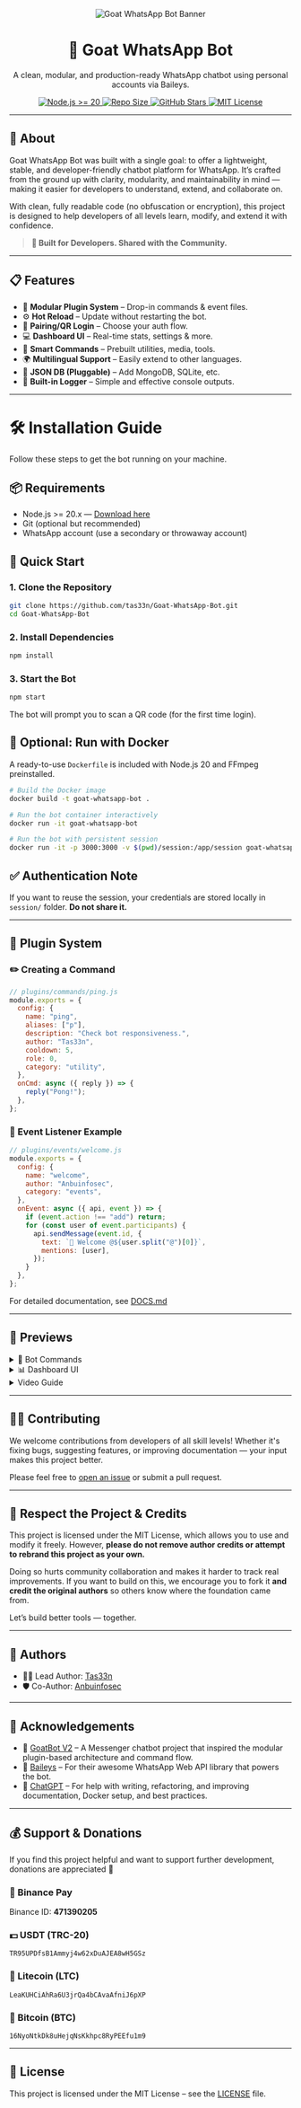 <p align="center">
  <img src="https://i.postimg.cc/zGnbd4RS/photo-2025-07-20-15-54-10.jpg" alt="Goat WhatsApp Bot Banner">
</p>

<h1 align="center">🐐 Goat WhatsApp Bot</h1>
<p align="center">
A clean, modular, and production-ready WhatsApp chatbot using personal accounts via Baileys.
</p>

<p align="center">
  <a href="https://nodejs.org/en/">
    <img src="https://img.shields.io/badge/Node.js-%3E%3D20.x-brightgreen.svg?style=flat-square" alt="Node.js >= 20">
  </a>
  <a href="https://github.com/tas33n/Goat-WhatsApp-Bot">
    <img src="https://img.shields.io/github/repo-size/tas33n/Goat-WhatsApp-Bot?style=flat-square&label=Repo+Size" alt="Repo Size">
  </a>
  <a href="https://github.com/tas33n/Goat-WhatsApp-Bot/stargazers">
    <img src="https://img.shields.io/github/stars/tas33n/Goat-WhatsApp-Bot?style=flat-square" alt="GitHub Stars">
  </a>
  <a href="https://github.com/tas33n/Goat-WhatsApp-Bot/blob/main/LICENSE">
    <img src="https://img.shields.io/badge/License-MIT-blue.svg?style=flat-square" alt="MIT License">
  </a>
</p>

---

## 🧠 About

Goat WhatsApp Bot was built with a single goal: to offer a lightweight, stable, and developer-friendly chatbot platform for WhatsApp. It’s crafted from the ground up with clarity, modularity, and maintainability in mind — making it easier for developers to understand, extend, and collaborate on.

With clean, fully readable code (no obfuscation or encryption), this project is designed to help developers of all levels learn, modify, and extend it with confidence.

> **🎯 Built for Developers. Shared with the Community.**

---

## 📋 Features

- 🔌 **Modular Plugin System** – Drop-in commands & event files.
- ⚙️ **Hot Reload** – Update without restarting the bot.
- 🔐 **Pairing/QR Login** – Choose your auth flow.
- 💻 **Dashboard UI** – Real-time stats, settings & more.
- 🧠 **Smart Commands** – Prebuilt utilities, media, tools.
- 🌍 **Multilingual Support** – Easily extend to other languages.
- 📁 **JSON DB (Pluggable)** – Add MongoDB, SQLite, etc.
- 📜 **Built-in Logger** – Simple and effective console outputs.

---

# 🛠️ Installation Guide

Follow these steps to get the bot running on your machine.

## 📦 Requirements

- Node.js >= 20.x — [Download here](https://nodejs.org/)
- Git (optional but recommended)
- WhatsApp account (use a secondary or throwaway account)

## 🚀 Quick Start

### 1. Clone the Repository

```bash
git clone https://github.com/tas33n/Goat-WhatsApp-Bot.git
cd Goat-WhatsApp-Bot
```

### 2. Install Dependencies

```bash
npm install
```

### 3. Start the Bot

```bash
npm start
```

The bot will prompt you to scan a QR code (for the first time login).

## 🐳 Optional: Run with Docker

A ready-to-use `Dockerfile` is included with Node.js 20 and FFmpeg preinstalled.

```bash
# Build the Docker image
docker build -t goat-whatsapp-bot .

# Run the bot container interactively
docker run -it goat-whatsapp-bot

# Run the bot with persistent session
docker run -it -p 3000:3000 -v $(pwd)/session:/app/session goat-whatsapp-bot

```

## ✅ Authentication Note

If you want to reuse the session, your credentials are stored locally in `session/` folder. **Do not share it.**

---

## 🧩 Plugin System

### ✏️ Creating a Command

```js
// plugins/commands/ping.js
module.exports = {
  config: {
    name: "ping",
    aliases: ["p"],
    description: "Check bot responsiveness.",
    author: "Tas33n",
    cooldown: 5,
    role: 0,
    category: "utility",
  },
  onCmd: async ({ reply }) => {
    reply("Pong!");
  },
};
```

### 🧠 Event Listener Example

```js
// plugins/events/welcome.js
module.exports = {
  config: {
    name: "welcome",
    author: "Anbuinfosec",
    category: "events",
  },
  onEvent: async ({ api, event }) => {
    if (event.action !== "add") return;
    for (const user of event.participants) {
      api.sendMessage(event.id, {
        text: `👋 Welcome @${user.split("@")[0]}`,
        mentions: [user],
      });
    }
  },
};
```

For detailed documentation, see [DOCS.md](./DOCS.md)

---

## 📸 Previews

<details>
<summary>🤖 Bot Commands</summary>

- **Bot sample commands** <img src="https://i.postimg.cc/HsptyzGZ/photo-2025-07-20-14-50-50.jpg" width="400px">

</details>

<details>
<summary>📊 Dashboard UI</summary>

- **Admin Login Page** <img src="https://i.postimg.cc/sxz4K9M2/photo-2025-07-20-14-50-46.jpg" width="400px">
- **Bot Dashboard** <img src="https://i.postimg.cc/MHYbLMBm/photo-2025-07-20-14-50-36.jpg" width="400px">
- **Admin command dashboard** <img src="https://i.postimg.cc/Pfb4Jc7v/photo-2025-07-20-14-50-42.jpg" width="400px">

</details>

<details>
<summary>Video Guide</summary>

<iframe src="https://www.facebook.com/plugins/video.php?height=350&href=https%3A%2F%2Fwww.facebook.com%2Fanbuinfosec%2Fvideos%2F1082816610010705%2F&show_text=false&width=560&t=0" width="560" height="350" style="border:none;overflow:hidden" scrolling="no" frameborder="0" allowfullscreen="true" allow="autoplay; clipboard-write; encrypted-media; picture-in-picture; web-share" allowFullScreen="true"></iframe>

</details>

---

## 🙋‍♂️ Contributing

We welcome contributions from developers of all skill levels! Whether it's fixing bugs, suggesting features, or improving documentation — your input makes this project better.

Please feel free to [open an issue](https://github.com/tas33n/Goat-WhatsApp-Bot/issues) or submit a pull request.

---

## 🚫 Respect the Project & Credits

This project is licensed under the MIT License, which allows you to use and modify it freely. However, **please do not remove author credits or attempt to rebrand this project as your own.**

Doing so hurts community collaboration and makes it harder to track real improvements. If you want to build on this, we encourage you to fork it **and credit the original authors** so others know where the foundation came from.

Let’s build better tools — together.

---

## 🙌 Authors

- 👨‍💻 Lead Author: [Tas33n](https://github.com/tas33n)
- 🛡 Co-Author: [Anbuinfosec](https://github.com/Anbuinfosec)

---

## 🙏 Acknowledgements

- 🐐 [GoatBot V2](https://github.com/ntkhang03/Goat-Bot-V2) – A Messenger chatbot project that inspired the modular plugin-based architecture and command flow.
- 📡 [Baileys](https://github.com/WhiskeySockets/Baileys) – For their awesome WhatsApp Web API library that powers the bot.
- 🤖 [ChatGPT](https://openai.com/chatgpt) – For help with writing, refactoring, and improving documentation, Docker setup, and best practices.

---

## 💰 Support & Donations

If you find this project helpful and want to support further development, donations are appreciated 🙏

### 🏦 Binance Pay

Binance ID: **471390205**

### 💵 USDT (TRC-20)

`TR95UPDfsB1Ammyj4w62xDuAJEA8wH5GSz`

### 💸 Litecoin (LTC)

`LeaKUHCiAhRa6U3jrQa4bCAvaAfniJ6pXP`

### 💸 Bitcoin (BTC)

`16NyoNtkDk8uHejqNsKkhpc8RyPEEfu1m9`

---

## 📜 License

This project is licensed under the MIT License – see the [LICENSE](./LICENSE) file.
